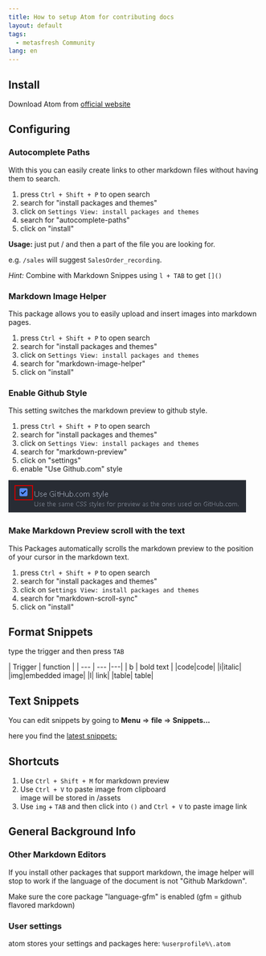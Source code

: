 ```yaml
---
title: How to setup Atom for contributing docs
layout: default
tags:
  - metasfresh Community
lang: en
---
```

## Install

Download Atom from [official website](http://atom.io)

## Configuring

### Autocomplete Paths
With this you can easily create links to other markdown files without having them to search.

1. press `Ctrl + Shift + P` to open search
1. search for "install packages and themes"
1. click on `Settings View: install packages and themes`
1. search for "autocomplete-paths"
1. click on "install"

**Usage:** just put / and then a part of the file you are looking for.

e.g. `/sales` will suggest `SalesOrder_recording`.

*Hint:* Combine with Markdown Snippes using `l + TAB` to get `[]()`

### Markdown Image Helper

This package allows you to easily upload and insert images into markdown pages.

1. press `Ctrl + Shift + P` to open search
1. search for "install packages and themes"
1. click on `Settings View: install packages and themes`
1. search for "markdown-image-helper"
1. click on "install"

### Enable Github Style

This setting switches the markdown preview to github style.

1. press `Ctrl + Shift + P` to open search
1. search for "install packages and themes"
1. click on `Settings View: install packages and themes`
1. search for "markdown-preview"
1. click on "settings"
1. enable "Use Github.com" style

 ![](assets/how_to_setup_atom_for_contributing_docs-6110c.png)

### Make Markdown Preview scroll with the text

This Packages automatically scrolls the markdown preview to the position of your cursor in the markdown text.

1. press `Ctrl + Shift + P` to open search
1. search for "install packages and themes"
1. click on `Settings View: install packages and themes`
1. search for "markdown-scroll-sync"
1. click on "install"

## Format Snippets

type the trigger and then press `TAB`

| Trigger     | function    |
| --- | --- |---|
| b       | bold text       |
|code|code|
|i|italic|
|img|embedded image|
|l|	link|
|table|	table|


## Text Snippets
You can edit snippets by going to **Menu** => **file** => **Snippets...**

here you find the [latest snippets:](
https://github.com/metasfresh/metasfresh-documentation/blob/gh-pages/ressources/snippets.cson)

## Shortcuts

1. Use `Ctrl + Shift + M` for markdown preview
1. Use `Ctrl + V` to paste image from clipboard
<br> image will be stored in /assets
1. Use `img` + `TAB` and then click into `()` and  `Ctrl + V` to paste image link



## General Background Info

### Other Markdown Editors

If you install other packages that support markdown, the image helper will stop to work if the language of the document is not "Github Markdown".

Make sure the core package "language-gfm" is enabled (gfm = github flavored markdown)

### User settings

atom stores your settings and packages here: `%userprofile%\.atom`
